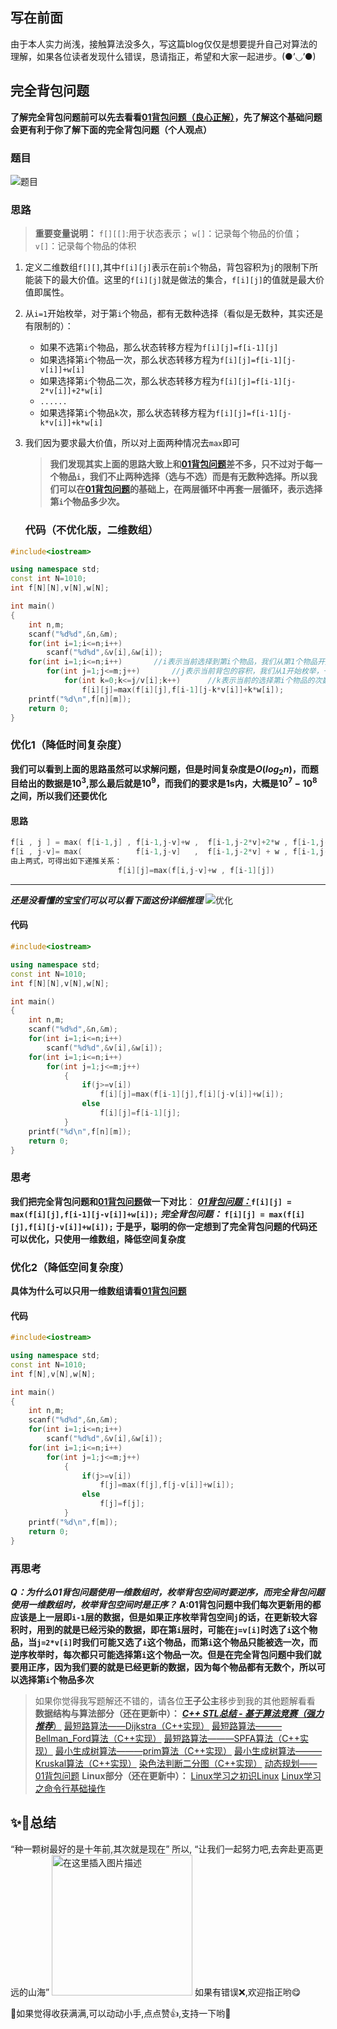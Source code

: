 ## 写在前面

由于本人实力尚浅，接触算法没多久，写这篇blog仅仅是想要提升自己对算法的理解，如果各位读者发现什么错误，恳请指正，希望和大家一起进步。(●’◡’●)

## 完全背包问题

**了解完全背包问题前可以先去看看[01背包问题（良心正解）](https://blog.csdn.net/yourgrandfather_/article/details/135103012?spm=1001.2014.3001.5501)，先了解这个基础问题会更有利于你了解下面的完全背包问题（个人观点）**

### 题目

![题目](https://img-blog.csdnimg.cn/direct/29c757fd68d643e989657aa51223c1ee.png#pic_center)

### 思路

> **重要变量说明：**
> `f[][[]`:用于状态表示；
> `w[]`：记录每个物品的价值；
> `v[]`：记录每个物品的体积

1. 定义二维数组`f[][]`,其中`f[i][j]`表示在前`i`个物品，背包容积为`j`的限制下所能装下的最大价值。这里的`f[i][j]`就是做法的集合，`f[i][j]`的值就是最大价值即属性。
2. 从`i=1`开始枚举，对于第`i`个物品，都有无数种选择（看似是无数种，其实还是有限制的）：
   - 如果不选第`i`个物品，那么状态转移方程为`f[i][j]=f[i-1][j]`
   - 如果选择第`i`个物品一次，那么状态转移方程为`f[i][j]=f[i-1][j-v[i]]+w[i]`
   - 如果选择第`i`个物品二次，那么状态转移方程为`f[i][j]=f[i-1][j-2*v[i]]+2*w[i]`
   - `......`
   - 如果选择第`i`个物品`k`次，那么状态转移方程为`f[i][j]=f[i-1][j-k*v[i]]+k*w[i]`
3. 我们因为要求最大价值，所以对上面两种情况去`max`即可
   
   > **我们发现其实上面的思路大致上和[01背包问题](https://blog.csdn.net/yourgrandfather_/article/details/135103012?spm=1001.2014.3001.5501)差不多，只不过对于每一个物品`i`，我们不止两种选择（选与不选）而是有无数种选择。所以我们可以在[01背包问题](https://blog.csdn.net/yourgrandfather_/article/details/135103012?spm=1001.2014.3001.5501)的基础上，在两层循环中再套一层循环，表示选择第`i`个物品多少次。**
   
   ### 代码（不优化版，二维数组）

```cpp
#include<iostream>

using namespace std;
const int N=1010;
int f[N][N],v[N],w[N];

int main()
{
    int n,m;
    scanf("%d%d",&n,&m);
    for(int i=1;i<=n;i++)
        scanf("%d%d",&v[i],&w[i]);
    for(int i=1;i<=n;i++)       //i表示当前选择到第i个物品，我们从第1个物品开始枚举，一直到n个物品
        for(int j=1;j<=m;j++)       //j表示当前背包的容积，我们从1开始枚举，一直到背包的最大的容积
            for(int k=0;k<=j/v[i];k++)      //k表示当前的选择第i个物品的次数，一直到所能选择的最大次数
                f[i][j]=max(f[i][j],f[i-1][j-k*v[i]]+k*w[i]);
    printf("%d\n",f[n][m]);
    return 0;
}
```

### 优化1（降低时间复杂度）

**我们可以看到上面的思路虽然可以求解问题，但是时间复杂度是$O(log_2n)$，而题目给出的数据是$10^3$,那么最后就是$10^9$，而我们的要求是1s内，大概是$10^7-10^8$之间，所以我们还要优化**

#### 思路

```cpp
f[i , j ] = max( f[i-1,j] , f[i-1,j-v]+w ,  f[i-1,j-2*v]+2*w , f[i-1,j-3*v]+3*w , .....)
f[i , j-v]= max(            f[i-1,j-v]   ,  f[i-1,j-2*v] + w , f[i-1,j-3*v]+2*w , .....)
由上两式，可得出如下递推关系： 
                        f[i][j]=max(f[i,j-v]+w , f[i-1][j]) 
```

---

***还是没看懂的宝宝们可以可以看下面这份详细推理***
![优化](https://img-blog.csdnimg.cn/img_convert/2632ae5e274d78da2061e7709452e96a.png#pic_center)

#### 代码

```cpp
#include<iostream>

using namespace std;
const int N=1010;
int f[N][N],v[N],w[N];

int main()
{
    int n,m;
    scanf("%d%d",&n,&m);
    for(int i=1;i<=n;i++)
        scanf("%d%d",&v[i],&w[i]);
    for(int i=1;i<=n;i++)
        for(int j=1;j<=m;j++)
            {
                if(j>=v[i])
                    f[i][j]=max(f[i-1][j],f[i][j-v[i]]+w[i]);
                else
                    f[i][j]=f[i-1][j];
            }
    printf("%d\n",f[n][m]);
    return 0;
}
```

### 思考

**我们把完全背包问题和[01背包问题](https://blog.csdn.net/yourgrandfather_/article/details/135103012?spm=1001.2014.3001.5501)做一下对比**：
[***01背包问题：***](https://blog.csdn.net/yourgrandfather_/article/details/135103012?spm=1001.2014.3001.5501)**`f[i][j] = max(f[i][j],f[i-1][j-v[i]]+w[i]);`**
***完全背包问题：*** **`f[i][j] = max(f[i][j],f[i][j-v[i]]+w[i]);`**
**于是乎，聪明的你一定想到了完全背包问题的代码还可以优化，只使用一维数组，降低空间复杂度**

### 优化2（降低空间复杂度）

**具体为什么可以只用一维数组请看[01背包问题](https://blog.csdn.net/yourgrandfather_/article/details/135103012?spm=1001.2014.3001.5501)**

#### 代码

```cpp
#include<iostream>

using namespace std;
const int N=1010;
int f[N],v[N],w[N];

int main()
{
    int n,m;
    scanf("%d%d",&n,&m);
    for(int i=1;i<=n;i++)
        scanf("%d%d",&v[i],&w[i]);
    for(int i=1;i<=n;i++)
        for(int j=1;j<=m;j++)
            {
                if(j>=v[i])
                    f[j]=max(f[j],f[j-v[i]]+w[i]);
                else
                    f[j]=f[j];
            }
    printf("%d\n",f[m]);
    return 0;
}
```

### 再思考

***Q：为什么01背包问题使用一维数组时，枚举背包空间时要逆序，而完全背包问题使用一维数组时，枚举背包空间时是正序？***
**A:01背包问题中我们每次更新用的都应该是上一层即`i-1`层的数据，但是如果正序枚举背包空间`j`的话，在更新较大容积时，用到的就是已经污染的数据，即在第`i`层时，可能在`j=v[i]`时选了`i`这个物品，当`j=2*v[i]`时我们可能又选了`i`这个物品，而第`i`这个物品只能被选一次，而逆序枚举时，每次都只可能选择第`i`这个物品一次。但是在完全背包问题中我们就要用正序，因为我们要的就是已经更新的数据，因为每个物品都有无数个，所以可以选择第`i`个物品多次**

> 如果你觉得我写题解还不错的，请各位**王子公主**移步到我的其他题解看看
> **数据结构与算法部分（还在更新中）：**
> [***C++ STL总结 - 基于算法竞赛（强力推荐***）](https://blog.csdn.net/yourgrandfather_/article/details/135051716?spm=1001.2014.3001.5501)
> [最短路算法——Dijkstra（C++实现）](https://blog.csdn.net/yourgrandfather_/article/details/134869064?spm=1001.2014.3001.5501)
> [最短路算法———Bellman_Ford算法（C++实现）](https://blog.csdn.net/yourgrandfather_/article/details/134935786?spm=1001.2014.3001.5501)
> [最短路算法———SPFA算法（C++实现）](https://blog.csdn.net/yourgrandfather_/article/details/135004393?spm=1001.2014.3001.5501)
> [最小生成树算法———prim算法（C++实现）](https://blog.csdn.net/yourgrandfather_/article/details/135026901?spm=1001.2014.3001.5501)
>     [最小生成树算法———Kruskal算法（C++实现）](https://blog.csdn.net/yourgrandfather_/article/details/135039904?spm=1001.2014.3001.5501)
> [染色法判断二分图（C++实现）](https://blog.csdn.net/yourgrandfather_/article/details/135094296?spm=1001.2014.3001.5501)
> [动态规划——01背包问题](https://blog.csdn.net/yourgrandfather_/article/details/135103012?spm=1001.2014.3001.5501)
> **Linux部分（还在更新中）：**
> [Linux学习之初识Linux](https://blog.csdn.net/yourgrandfather_/article/details/134953315?spm=1001.2014.3001.5501)
> [Linux学习之命令行基础操作](https://blog.csdn.net/yourgrandfather_/article/details/134956923?spm=1001.2014.3001.5501)

## ✨🎉总结

“种一颗树最好的是十年前,其次就是现在”
所以,
“让我们一起努力吧,去奔赴更高更远的山海”
<img title="" src="https://img-blog.csdnimg.cn/direct/7bb6bf71a1814bd88fb9615df5cc258d.png#pic_center =400x250" alt="在这里插入图片描述" width="225">
如果有错误❌,欢迎指正哟😋

🎉如果觉得收获满满,可以动动小手,点点赞👍,支持一下哟🎉
